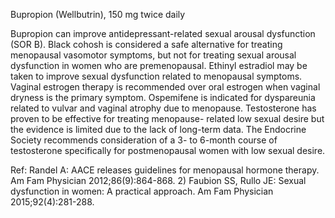 Bupropion (Wellbutrin), 150 mg twice daily

Bupropion can improve antidepressant-related sexual arousal dysfunction (SOR B). Black cohosh is
considered a safe alternative for treating menopausal vasomotor symptoms, but not for treating sexual
arousal dysfunction in women who are premenopausal. Ethinyl estradiol may be taken to improve sexual
dysfunction related to menopausal symptoms. Vaginal estrogen therapy is recommended over oral estrogen
when vaginal dryness is the primary symptom. Ospemifene is indicated for dyspareunia related to vulvar
and vaginal atrophy due to menopause. Testosterone has proven to be effective for treating menopause-
related low sexual desire but the evidence is limited due to the lack of long-term data. The Endocrine
Society recommends consideration of a 3- to 6-month course of testosterone specifically for
postmenopausal women with low sexual desire.

Ref: Randel A: AACE releases guidelines for menopausal hormone therapy. Am Fam Physician 2012;86(9):864-868. 2) Faubion
SS, Rullo JE: Sexual dysfunction in women: A practical approach. Am Fam Physician 2015;92(4):281-288.